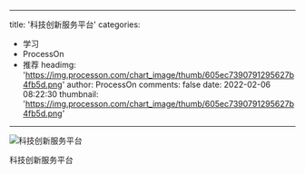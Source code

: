
---
title: '科技创新服务平台'
categories: 
 - 学习
 - ProcessOn
 - 推荐
headimg: 'https://img.processon.com/chart_image/thumb/605ec7390791295627b4fb5d.png'
author: ProcessOn
comments: false
date: 2022-02-06 08:22:30
thumbnail: 'https://img.processon.com/chart_image/thumb/605ec7390791295627b4fb5d.png'
---

<div>   
<img class="thumb" alt="科技创新服务平台" src="https://img.processon.com/chart_image/thumb/605ec7390791295627b4fb5d.png" referrerpolicy="no-referrer">
<p>科技创新服务平台</p>  
</div>
            